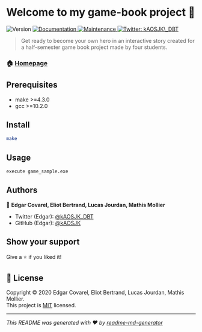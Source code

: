 <h1 text-align="center">Welcome to my game-book project 👋</h1>
<p>
  <img alt="Version" src="https://img.shields.io/badge/version-0.1-blue.svg?cacheSeconds=2592000" />
  <a href="https://github.com/kefranabg/readme-md-generator#readme" target="_blank">
    <img alt="Documentation" src="https://img.shields.io/badge/documentation-no-red.svg" />
  </a>
  <a href="https://github.com/kefranabg/readme-md-generator/graphs/commit-activity" target="_blank">
    <img alt="Maintenance" src="https://img.shields.io/badge/Maintained%3F-yes-green.svg" />
  </a>
  <a href="https://twitter.com/kAOSJK_DBT" target="_blank">
    <img alt="Twitter: kAOSJK\_DBT" src="https://img.shields.io/twitter/follow/kAOSJK_DBT.svg?style=social" />
  </a>
</p>

> Get ready to become your own hero in an interactive story created for a half-semester game book project made by four students.

### 🏠 [Homepage](https://github.com/kefranabg/readme-md-generator#readme)

## Prerequisites

- make >=4.3.0
- gcc >=10.2.0

## Install

```sh
make
```

## Usage

```sh
execute game_sample.exe
```

## Authors

👤 **Edgar Covarel, Eliot Bertrand, Lucas Jourdan, Mathis Mollier**

* Twitter (Edgar): [@kAOSJK\_DBT](https://twitter.com/kAOSJK\_DBT)
* GitHub (Edgar): [@kAOSJK](https://github.com/kAOSJKJK)

## Show your support

Give a ⭐️ if you liked it!

## 📝 License

Copyright © 2020 Edgar Covarel, Eliot Bertrand, Lucas Jourdan, Mathis Mollier.<br />
This project is [MIT](LICENSE.md) licensed.

***
_This README was generated with ❤️ by [readme-md-generator](https://github.com/kefranabg/readme-md-generator)_